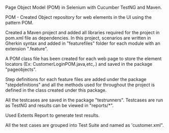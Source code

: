 Page Object Model (POM) in Selenium with Cucumber TestNG and Maven.

POM - Created Object repository for web elements in the UI using the pattern POM.

Created a Maven project and added all libraries required for the project in pom.xml file as dependencies. 
In this project, scenarios are written in Gherkin syntax and added in "featurefiles" folder for each module with an extension ".feature".

A POM class file has been created for each web page to store the element locators (Ex: CustomerLoginPOM.java,etc,.) and saved in the package "pageobjects".

Step definitions for each feature files are added under the package "stepdefinitions" and all the methods used for throughout the project is defined in the class 
created under this package.

All the testcases are saved in the package "testrunners". Testcases are run as TestNG and results can be viewed in "reports/*".

Used Extents Report to generate test results.

All the test cases are grouped into Test Suite and named as 'customer.xml".


